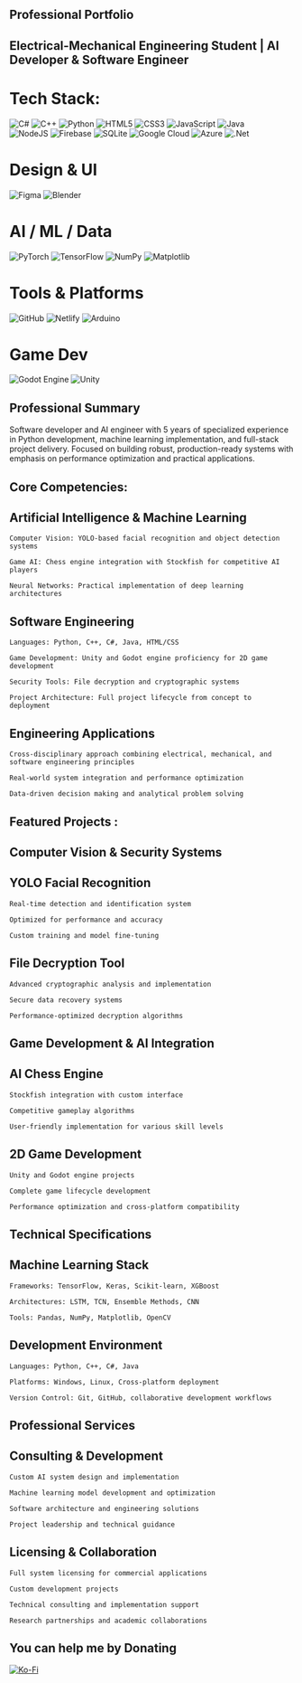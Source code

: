 
## Professional Portfolio 
## Electrical-Mechanical Engineering Student | AI Developer & Software Engineer
# Tech Stack:

![C#](https://img.shields.io/badge/c%23-%23239120.svg?style=for-the-badge&logo=csharp&logoColor=white) 
![C++](https://img.shields.io/badge/c++-%2300599C.svg?style=for-the-badge&logo=c%2B%2B&logoColor=white) 
![Python](https://img.shields.io/badge/python-3670A0?style=for-the-badge&logo=python&logoColor=ffdd54) 
![HTML5](https://img.shields.io/badge/html5-%23E34F26.svg?style=for-the-badge&logo=html5&logoColor=white) 
![CSS3](https://img.shields.io/badge/css3-%231572B6.svg?style=for-the-badge&logo=css3&logoColor=white)
![JavaScript](https://img.shields.io/badge/javascript-%23323330.svg?style=for-the-badge&logo=javascript&logoColor=%23F7DF1E) 
![Java](https://img.shields.io/badge/java-%23ED8B00.svg?style=for-the-badge&logo=openjdk&logoColor=white)  
![NodeJS](https://img.shields.io/badge/node.js-6DA55F?style=for-the-badge&logo=node.js&logoColor=white)
![Firebase](https://img.shields.io/badge/firebase-%23039BE5.svg?style=for-the-badge&logo=firebase)
![SQLite](https://img.shields.io/badge/sqlite-%2307405e.svg?style=for-the-badge&logo=sqlite&logoColor=white)
![Google Cloud](https://img.shields.io/badge/GoogleCloud-%234285F4.svg?style=for-the-badge&logo=google-cloud&logoColor=white) 
![Azure](https://img.shields.io/badge/azure-%230072C6.svg?style=for-the-badge&logo=microsoftazure&logoColor=white) 
![.Net](https://img.shields.io/badge/.NET-5C2D91?style=for-the-badge&logo=.net&logoColor=white) 
# Design & UI
![Figma](https://img.shields.io/badge/figma-%23F24E1E.svg?style=for-the-badge&logo=figma&logoColor=white) 
![Blender](https://img.shields.io/badge/blender-%23F5792A.svg?style=for-the-badge&logo=blender&logoColor=white)
# AI / ML / Data
![PyTorch](https://img.shields.io/badge/PyTorch-%23EE4C2C.svg?style=for-the-badge&logo=PyTorch&logoColor=white) 
![TensorFlow](https://img.shields.io/badge/TensorFlow-%23FF6F00.svg?style=for-the-badge&logo=TensorFlow&logoColor=white) 
![NumPy](https://img.shields.io/badge/numpy-%23013243.svg?style=for-the-badge&logo=numpy&logoColor=white) 
![Matplotlib](https://img.shields.io/badge/Matplotlib-%23ffffff.svg?style=for-the-badge&logo=Matplotlib&logoColor=black)

# Tools & Platforms
![GitHub](https://img.shields.io/badge/github-%23121011.svg?style=for-the-badge&logo=github&logoColor=white) 
![Netlify](https://img.shields.io/badge/netlify-%23000000.svg?style=for-the-badge&logo=netlify&logoColor=#00C7B7)
![Arduino](https://img.shields.io/badge/-Arduino-00979D?style=for-the-badge&logo=Arduino&logoColor=white) 

# Game Dev
![Godot Engine](https://img.shields.io/badge/GODOT-%23FFFFFF.svg?style=for-the-badge&logo=godot-engine) 
![Unity](https://img.shields.io/badge/unity-%23000000.svg?style=for-the-badge&logo=unity&logoColor=white) 

## Professional Summary

Software developer and AI engineer with 5 years of specialized experience in Python development, machine learning implementation, and full-stack project delivery. Focused on building robust, production-ready systems with emphasis on performance optimization and practical applications.
## Core Competencies:
## Artificial Intelligence & Machine Learning

    

    Computer Vision: YOLO-based facial recognition and object detection systems

    Game AI: Chess engine integration with Stockfish for competitive AI players

    Neural Networks: Practical implementation of deep learning architectures

## Software Engineering

    Languages: Python, C++, C#, Java, HTML/CSS

    Game Development: Unity and Godot engine proficiency for 2D game development

    Security Tools: File decryption and cryptographic systems

    Project Architecture: Full project lifecycle from concept to deployment

## Engineering Applications

    Cross-disciplinary approach combining electrical, mechanical, and software engineering principles

    Real-world system integration and performance optimization

    Data-driven decision making and analytical problem solving

## Featured Projects :
## Computer Vision & Security Systems

## YOLO Facial Recognition

    Real-time detection and identification system

    Optimized for performance and accuracy

    Custom training and model fine-tuning

## File Decryption Tool

    Advanced cryptographic analysis and implementation

    Secure data recovery systems

    Performance-optimized decryption algorithms

## Game Development & AI Integration
## AI Chess Engine

    Stockfish integration with custom interface

    Competitive gameplay algorithms

    User-friendly implementation for various skill levels

## 2D Game Development

    Unity and Godot engine projects

    Complete game lifecycle development

    Performance optimization and cross-platform compatibility

## Technical Specifications
## Machine Learning Stack

    Frameworks: TensorFlow, Keras, Scikit-learn, XGBoost

    Architectures: LSTM, TCN, Ensemble Methods, CNN

    Tools: Pandas, NumPy, Matplotlib, OpenCV

## Development Environment

    Languages: Python, C++, C#, Java

    Platforms: Windows, Linux, Cross-platform deployment

    Version Control: Git, GitHub, collaborative development workflows

## Professional Services
## Consulting & Development

    Custom AI system design and implementation

    Machine learning model development and optimization

    Software architecture and engineering solutions

    Project leadership and technical guidance

## Licensing & Collaboration

    Full system licensing for commercial applications

    Custom development projects

    Technical consulting and implementation support

    Research partnerships and academic collaborations

## You can help me by Donating
[![Ko-Fi](https://img.shields.io/badge/Ko--fi-F16061?style=for-the-badge&logo=ko-fi&logoColor=white)](https://ko-fi.com/shadowbyte) 
<!--
**shadowbyte911/shadowbyte911** is a ✨ _special_ ✨ repository because its `README.md` (this file) appears on your GitHub profile.

Here are some ideas to get you started:

- 🔭 I’m currently working on ...
- 🌱 I’m currently learning ...
- 👯 I’m looking to collaborate on ...
- 🤔 I’m looking for help with ...
- 💬 Ask me about ...
- 📫 How to reach me: ...
- 😄 Pronouns: ...
- ⚡ Fun fact: ...
-->
